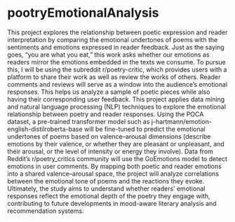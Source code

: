 # pootryEmotionalAnalysis
This project explores the relationship between poetic expression and reader interpretation by comparing the emotional undertones of poems with the sentiments and emotions expressed in reader feedback. Just as the saying goes, “you are what you eat,” this work asks whether our emotions as readers mirror the emotions embedded in the texts we consume.
To pursue this, I will be using the subreddit r/poetry-critic, which provides users with a platform to share their work as well as review the works of others. Reader comments and reviews will serve as a window into the audience’s emotional responses. This helps us analyze a sample of poetic pieces while also having their corresponding user feedback.
This project applies data mining and natural language processing (NLP) techniques to explore the emotional relationship between poetry and reader responses. Using the POCA dataset, a pre-trained transformer model such as j-hartmann/emotion-english-distilroberta-base will be fine-tuned to predict the emotional undertones of poems based on valence–arousal dimensions (describe emotions by their valence, or whether they are pleasant or unpleasant, and their arousal, or the level of intensity or energy they involve). Data from Reddit’s r/poetry_critics community will use the GoEmotions model to detect emotions in user comments. By mapping both poetic and reader emotions into a shared valence–arousal space, the project will analyze correlations between the emotional tone of poems and the reactions they evoke. Ultimately, the study aims to understand whether readers’ emotional responses reflect the emotional depth of the poetry they engage with, contributing to future developments in mood-aware literary analysis and recommendation systems.
